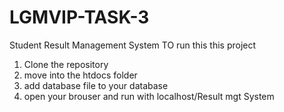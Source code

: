 # LGMVIP-TASK-3
Student Result Management System
TO run this this project
1. Clone the repository
2. move into the htdocs folder 
3. add database file to your database 
4. open your brouser and run with localhost/Result mgt System
